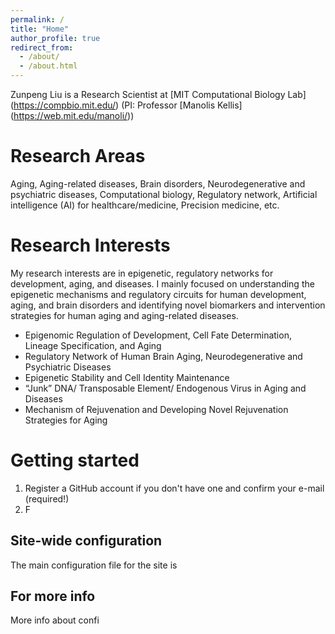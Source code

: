 ```yaml
---
permalink: /
title: "Home"
author_profile: true
redirect_from: 
  - /about/
  - /about.html
---
```


Zunpeng Liu is a Research Scientist at [MIT Computational Biology Lab] (https://compbio.mit.edu/) (PI: Professor [Manolis Kellis] (https://web.mit.edu/manoli/))

Research Areas
======
Aging, Aging-related diseases, Brain disorders, Neurodegenerative and psychiatric diseases, Computational biology, Regulatory network, Artificial intelligence (AI) for healthcare/medicine, Precision medicine, etc.

Research Interests
======
My research interests are in epigenetic, regulatory networks for development, aging, and diseases. I mainly focused on understanding the epigenetic mechanisms and regulatory circuits for human development, aging, and brain disorders and identifying novel biomarkers and intervention strategies for human aging and aging-related diseases.
- Epigenomic Regulation of Development, Cell Fate Determination, Lineage Specification, and Aging
- Regulatory Network of Human Brain Aging, Neurodegenerative and Psychiatric Diseases
- Epigenetic Stability and Cell Identity Maintenance
- “Junk” DNA/ Transposable Element/ Endogenous Virus in Aging and Diseases
- Mechanism of Rejuvenation and Developing Novel Rejuvenation Strategies for Aging

Getting started
======
1. Register a GitHub account if you don't have one and confirm your e-mail (required!)
1. F


Site-wide configuration
------
The main configuration file for the site is 


For more info
------
More info about confi
